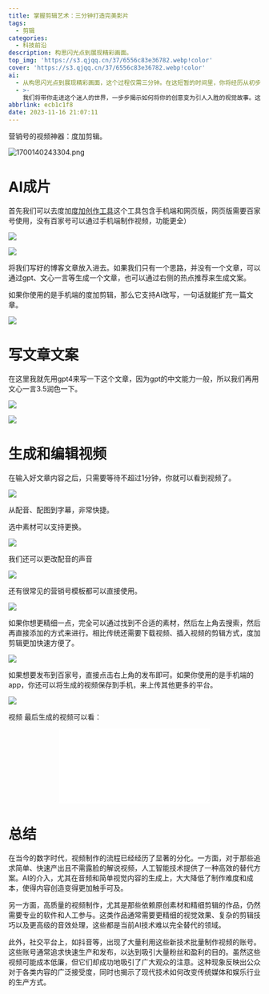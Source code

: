 ```yaml
---
title: 掌握剪辑艺术：三分钟打造完美影片
tags:
  - 剪辑
categories:
  - 科技前沿
description: 构思闪光点到展现精彩画面。
top_img: 'https://s3.qjqq.cn/37/6556c83e36782.webp!color'
cover: 'https://s3.qjqq.cn/37/6556c83e36782.webp!color'
ai:
  - 从构思闪光点到展现精彩画面，这个过程仅需三分钟。在这短暂的时间里，你将经历从初步构思到呈现最终作品的旅程，每一步都充满创意与技巧。
  - >-
    我们将带你走进这个迷人的世界，一步步揭示如何将你的创意变为引人入胜的视觉故事。这不仅是一次技能的提升，更是一场关于创造力和表达的冒险。准备好了吗？让我们开始这场只需三分钟的剪辑大师课程，见证从灵感到影像的奇妙转换。
abbrlink: ecb1c1f8
date: 2023-11-16 21:07:11
---
```


营销号的视频神器：度加剪辑。

![1700140243304.png](https://s3.qjqq.cn/37/655614d659bf2.webp!color)	

# AI成片

首先我们可以去度加[度加创作工具](https://aigc.baidu.com/home)这个工具包含手机端和网页版，网页版需要百家号使用，没有百家号可以通过手机端制作视频，功能更全）

![](https://pic.imgdb.cn/item/655620f2c458853aef5d96e1.jpg)

![](https://pic.imgdb.cn/item/655615ffc458853aef2dafe4.png)

将我们写好的博客文章放入进去。如果我们只有一个思路，并没有一个文章，可以通过gpt、文心一言等生成一个文章，也可以通过右侧的热点推荐来生成文案。

如果你使用的是手机端的度加剪辑，那么它支持AI改写，一句话就能扩充一篇文章。

![](https://pic.imgdb.cn/item/65561630c458853aef2e68d5.jpg)

# 写文章文案

在这里我就先用gpt4来写一下这个文章，因为gpt的中文能力一般，所以我们再用文心一言3.5润色一下。

![](https://pic.imgdb.cn/item/655616d5c458853aef30d587.jpg)

![](https://pic.imgdb.cn/item/65561732c458853aef324952.jpg)

# 生成和编辑视频

在输入好文章内容之后，只需要等待不超过1分钟，你就可以看到视频了。

![](https://pic.imgdb.cn/item/6556193cc458853aef3be6d9.jpg)

从配音、配图到字幕，非常快捷。

选中素材可以支持更换。

![](https://pic.imgdb.cn/item/65561965c458853aef3cab22.jpg)

我们还可以更改配音的声音

![](https://pic.imgdb.cn/item/6556198fc458853aef3d6f30.jpg)

还有很常见的营销号模板都可以直接使用。

![](https://pic.imgdb.cn/item/655619b8c458853aef3e3aa7.jpg)

如果你想更精细一点，完全可以通过找到不合适的素材，然后左上角去搜索，然后再直接添加的方式来进行。相比传统还需要下载视频、插入视频的剪辑方式，度加剪辑更加快速方便了。

![](https://pic.imgdb.cn/item/65561a0ac458853aef3fd65f.jpg)

如果想要发布到百家号，直接点击右上角的发布即可。如果你使用的是手机端的app，你还可以将生成的视频保存到手机，来上传其他更多的平台。

![](https://pic.imgdb.cn/item/65561a95c458853aef430944.jpg)

视频
最后生成的视频可以看：
<div align=center class="aspect-ratio">
    <iframe src="//player.bilibili.com/player.html?bvid=BV1Ra4y1m7JM" scrolling="no"        border="0" frameborder="no" framespacing="0" allowfullscreen="true">
    </iframe>
</div>

# 总结

在当今的数字时代，视频制作的流程已经经历了显著的分化。一方面，对于那些追求简单、快速产出且不需露脸的解说视频，人工智能技术提供了一种高效的替代方案。AI的介入，尤其在音频和简单视觉内容的生成上，大大降低了制作难度和成本，使得内容创造变得更加触手可及。

另一方面，高质量的视频制作，尤其是那些依赖原创素材和精细剪辑的作品，仍然需要专业的软件和人工参与。这类作品通常需要更精细的视觉效果、复杂的剪辑技巧以及更高级的音效处理，这些都是当前AI技术难以完全替代的领域。

此外，社交平台上，如抖音等，出现了大量利用这些新技术批量制作视频的账号。这些账号通常追求快速生产和发布，以达到吸引大量粉丝和盈利的目的。虽然这些视频可能成本低廉，但它们却成功地吸引了广大观众的注意。这种现象反映出公众对于各类内容的广泛接受度，同时也揭示了现代技术如何改变传统媒体和娱乐行业的生产方式。